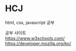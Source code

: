 # HCJ
html, css, javascript 공부

공부 사이트<br>
https://www.w3schools.com/<br>
https://developer.mozilla.org/ko/
